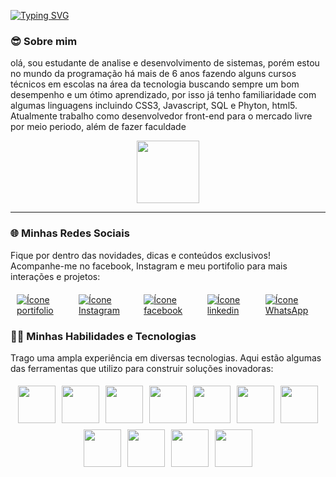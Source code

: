  [![Typing SVG](https://readme-typing-svg.herokuapp.com/?color=00FF00&size=35&center=true&vCenter=true&width=1000&lines=Olá,+Seja+bem-vindo!😁;Meu+nome+é+Jeorge!;🧑‍💻Sou+desenvolvedor+full-stalck🚀)](https://git.io/typing-svg)
<p align="center">

 ### 😎 **Sobre mim** 
olá, sou estudante de analise e desenvolvimento de sistemas, porém estou no mundo da programação há mais de 6 anos fazendo alguns cursos técnicos em escolas na área da tecnologia buscando sempre um bom desempenho e um ótimo aprendizado, por isso já tenho familiaridade com algumas linguagens incluindo CSS3, Javascript, SQL e Phyton, html5. Atualmente trabalho como desenvolvedor front-end para o mercado livre por meio periodo, além de fazer faculdade 
<!--🐱CAT-->
<p align="center">
  <img src="https://media.giphy.com/media/iIqmM5tTjmpOB9mpbn/giphy.gif?cid=ecf05e47cdmjcgpo1zocm66tzmkyyf4o6mqss5jxpwcf2ypm&ep=v1_gifs_search&rid=giphy.gif&ct=g" width="100">
</p>

---

### 🌐 **Minhas Redes Sociais** 
Fique por dentro das novidades, dicas e conteúdos exclusivos! Acompanhe-me no facebook, Instagram e meu portifolio para mais interações e projetos:
                                                          
<div style="display: flex; justify-content: center; margin-top: 20px;">
  <a href="https://jeorgealexandre.tech/">
    <img src="https://img.shields.io/badge/Portfolio-FF5722?style=for-the-badge&logo=todoist&logoColor=white" alt="Ícone portifolio" style="margin: 0 10px;">
  </a>
  <a href="https://www.instagram.com/jeorgealexandre_tech/?utm_source=ig_web_button_share_sheet&igshid=MzRlODBiNWFlZA==">
    <img src="https://img.shields.io/badge/Instagram-F24D65?style=for-the-badge&logo=instagram&logoColor=white" alt="Ícone Instagram" style="margin: 0 10px;">
  </a>
  <a href="https://replit.com/@MenteMaker">
    <img src="https://img.shields.io/badge/Facebook-1877F2?style=for-the-badge&logo=facebook&logoColor=white" alt="Ícone facebook" style="margin: 0 10px;">
  </a>
  <a href="https://www.linkedin.com/in/jeorge-alexandre-812b3b192/?originalSubdomain=br">
    <img src="https://img.shields.io/badge/LinkedIn-0077B5?style=for-the-badge&logo=linkedin&logoColor=white" alt="Ícone linkedin" style="margin: 0 10px;">
  </a>
  <a href="https://w.app/uvfbsr">
    <img src="https://img.shields.io/badge/WhatsApp-25D366?style=for-the-badge&logo=whatsapp&logoColor=white" alt="Ícone WhatsApp" style="margin: 0 10px;">
  </a>
</div>



### 🧑‍💻 **Minhas Habilidades e Tecnologias**  
Trago uma ampla experiência em diversas tecnologias. Aqui estão algumas das ferramentas que utilizo para construir soluções inovadoras:

<div style="display: flex; flex-wrap: wrap; justify-content: center;">
  <img src="https://techstack-generator.vercel.app/docker-icon.svg" width="60" style="margin: 5px;">
  <img src="https://techstack-generator.vercel.app/github-icon.svg" width="60" style="margin: 5px;">
  <img src="https://www.vectorlogo.zone/logos/linux/linux-icon.svg" width="60" style="margin: 5px;">
  <img src="https://www.vectorlogo.zone/logos/w3_html5/w3_html5-icon.svg" width="60" style="margin: 5px;">
  <img src="https://www.vectorlogo.zone/logos/w3_css/w3_css-official.svg" width="60" style="margin: 5px;">
  <img src="https://techstack-generator.vercel.app/js-icon.svg" width="60" style="margin: 5px;">
  <img src="https://www.vectorlogo.zone/logos/php/php-icon.svg" width="60" style="margin: 5px;">
  <img src="https://techstack-generator.vercel.app/python-icon.svg" width="60" style="margin: 5px;">
  <img src="https://techstack-generator.vercel.app/mysql-icon.svg" width="60" style="margin: 5px;">
  <img src="https://www.vectorlogo.zone/logos/postgresql/postgresql-icon.svg" width="60" style="margin: 5px;">
  <img src="https://techstack-generator.vercel.app/react-icon.svg" width="60" style="margin: 5px;">

</div>




  
  
